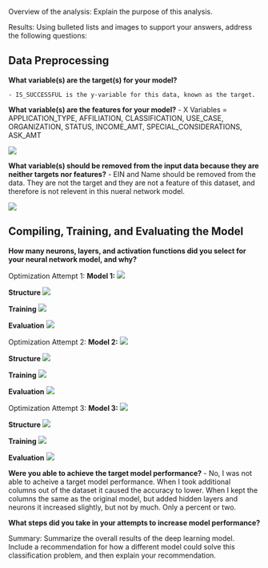 Overview of the analysis: Explain the purpose of this analysis.

Results: Using bulleted lists and images to support your answers, address the following questions:

## Data Preprocessing

**What variable(s) are the target(s) for your model?**

    - IS_SUCCESSFUL is the y-variable for this data, known as the target. 

**What variable(s) are the features for your model?**
    - X Variables = APPLICATION_TYPE, AFFILIATION, CLASSIFICATION, USE_CASE, ORGANIZATION, STATUS, INCOME_AMT, SPECIAL_CONSIDERATIONS, ASK_AMT

![](https://github.com/bernbr/deep-learning-challenge/blob/83cb7d4c8b8097b251b816d40f2918a70a6bffff/Images/X%20y%20Variables.jpg?raw=true)

**What variable(s) should be removed from the input data because they are neither targets nor features?**
    - EIN and Name should be removed from the data. They are not the target and they are not a feature of this dataset, and therefore is not relevent in this nueral network model. 

![](https://github.com/bernbr/deep-learning-challenge/blob/83cb7d4c8b8097b251b816d40f2918a70a6bffff/Images/Drop%20Columns.jpg?raw=true)

## Compiling, Training, and Evaluating the Model

**How many neurons, layers, and activation functions did you select for your neural network model, and why?**

Optimization Attempt 1:
**Model 1:** 
![](https://github.com/bernbr/deep-learning-challenge/blob/83cb7d4c8b8097b251b816d40f2918a70a6bffff/Images/nn1%20model.jpg?raw=true)

**Structure**
![](https://github.com/bernbr/deep-learning-challenge/blob/83cb7d4c8b8097b251b816d40f2918a70a6bffff/Images/Model%201%20Structure.jpg?raw=true)

**Training**
![](https://github.com/bernbr/deep-learning-challenge/blob/83cb7d4c8b8097b251b816d40f2918a70a6bffff/Images/Model%201%20Training%20.jpg?raw=true)

**Evaluation**
![](https://github.com/bernbr/deep-learning-challenge/blob/83cb7d4c8b8097b251b816d40f2918a70a6bffff/Images/Model%201%20Evaluation.jpg?raw=true)

Optimization Attempt 2:
**Model 2:** 
![](https://github.com/bernbr/deep-learning-challenge/blob/83cb7d4c8b8097b251b816d40f2918a70a6bffff/Images/nn2%20model.jpg?raw=true)

**Structure**
![](https://github.com/bernbr/deep-learning-challenge/blob/83cb7d4c8b8097b251b816d40f2918a70a6bffff/Images/Model%202%20Structure.jpg?raw=true)

**Training**
![](https://github.com/bernbr/deep-learning-challenge/blob/83cb7d4c8b8097b251b816d40f2918a70a6bffff/Images/Model%202%20Training.jpg?raw=true)

**Evaluation**
![](https://github.com/bernbr/deep-learning-challenge/blob/83cb7d4c8b8097b251b816d40f2918a70a6bffff/Images/Model%202%20Evaluation.jpg?raw=true)


Optimization Attempt 3:
**Model 3:** 
![](https://github.com/bernbr/deep-learning-challenge/blob/83cb7d4c8b8097b251b816d40f2918a70a6bffff/Images/nn3%20model.jpg?raw=true)

**Structure**
![](https://github.com/bernbr/deep-learning-challenge/blob/83cb7d4c8b8097b251b816d40f2918a70a6bffff/Images/Model%203%20Structure.jpg?raw=true)

**Training**
![](https://github.com/bernbr/deep-learning-challenge/blob/83cb7d4c8b8097b251b816d40f2918a70a6bffff/Images/Model%203%20Training.jpg?raw=true)

**Evaluation**
![](https://github.com/bernbr/deep-learning-challenge/blob/83cb7d4c8b8097b251b816d40f2918a70a6bffff/Images/Model%203%20Evaluation.jpg?raw=true)





**Were you able to achieve the target model performance?**
    - No, I was not able to acheive a target model performance. When I took additional columns out of the dataset it caused the accuracy to lower. When I kept the columns the same as the original model, but added hidden layers and neurons it increased slightly, but not by much. Only a percent or two. 

**What steps did you take in your attempts to increase model performance?**

Summary: Summarize the overall results of the deep learning model. Include a recommendation for how a different model could solve this classification problem, and then explain your recommendation.